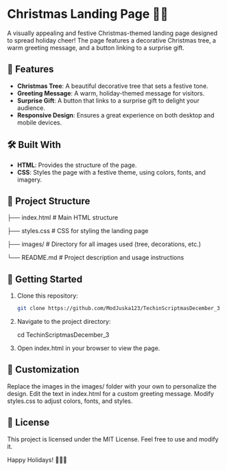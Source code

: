 
# Christmas Landing Page 🎄🎁

A visually appealing and festive Christmas-themed landing page designed to spread holiday cheer! The page features a decorative Christmas tree, a warm greeting message, and a button linking to a surprise gift.

## 🎯 Features
- **Christmas Tree**: A beautiful decorative tree that sets a festive tone.
- **Greeting Message**: A warm, holiday-themed message for visitors.
- **Surprise Gift**: A button that links to a surprise gift to delight your audience.
- **Responsive Design**: Ensures a great experience on both desktop and mobile devices.

## 🛠️ Built With
- **HTML**: Provides the structure of the page.
- **CSS**: Styles the page with a festive theme, using colors, fonts, and imagery.

## 📂 Project Structure
├── index.html # Main HTML structure 

├── styles.css # CSS for styling the landing page 

├── images/ # Directory for all images used (tree, decorations, etc.) 

└── README.md # Project description and usage instructions

## 🚀 Getting Started
1. Clone this repository:
   ```bash
   git clone https://github.com/ModJuska123/TechinScriptmasDecember_3

2. Navigate to the project directory:

    cd TechinScriptmasDecember_3

3. Open index.html in your browser to view the page.

## 🎨 Customization
Replace the images in the images/ folder with your own to personalize the design.
Edit the text in index.html for a custom greeting message.
Modify styles.css to adjust colors, fonts, and styles.


## 📜 License
This project is licensed under the MIT License. Feel free to use and modify it.

Happy Holidays! 🎅🎄✨






